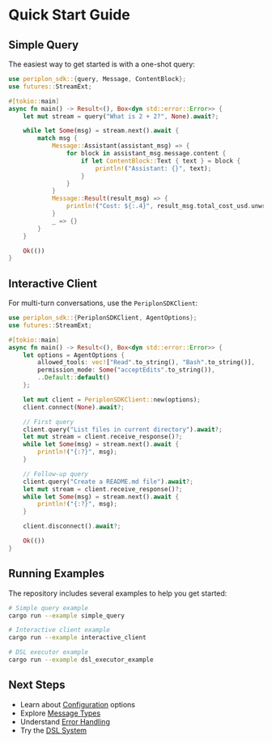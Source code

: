# Quick Start Guide

## Simple Query

The easiest way to get started is with a one-shot query:

```rust
use periplon_sdk::{query, Message, ContentBlock};
use futures::StreamExt;

#[tokio::main]
async fn main() -> Result<(), Box<dyn std::error::Error>> {
    let mut stream = query("What is 2 + 2?", None).await?;

    while let Some(msg) = stream.next().await {
        match msg {
            Message::Assistant(assistant_msg) => {
                for block in assistant_msg.message.content {
                    if let ContentBlock::Text { text } = block {
                        println!("Assistant: {}", text);
                    }
                }
            }
            Message::Result(result_msg) => {
                println!("Cost: ${:.4}", result_msg.total_cost_usd.unwrap_or(0.0));
            }
            _ => {}
        }
    }

    Ok(())
}
```

## Interactive Client

For multi-turn conversations, use the `PeriplonSDKClient`:

```rust
use periplon_sdk::{PeriplonSDKClient, AgentOptions};
use futures::StreamExt;

#[tokio::main]
async fn main() -> Result<(), Box<dyn std::error::Error>> {
    let options = AgentOptions {
        allowed_tools: vec!["Read".to_string(), "Bash".to_string()],
        permission_mode: Some("acceptEdits".to_string()),
        ..Default::default()
    };

    let mut client = PeriplonSDKClient::new(options);
    client.connect(None).await?;

    // First query
    client.query("List files in current directory").await?;
    let mut stream = client.receive_response()?;
    while let Some(msg) = stream.next().await {
        println!("{:?}", msg);
    }

    // Follow-up query
    client.query("Create a README.md file").await?;
    let mut stream = client.receive_response()?;
    while let Some(msg) = stream.next().await {
        println!("{:?}", msg);
    }

    client.disconnect().await?;

    Ok(())
}
```

## Running Examples

The repository includes several examples to help you get started:

```bash
# Simple query example
cargo run --example simple_query

# Interactive client example
cargo run --example interactive_client

# DSL executor example
cargo run --example dsl_executor_example
```

## Next Steps

- Learn about [Configuration](configuration.md) options
- Explore [Message Types](../api/message-types.md)
- Understand [Error Handling](error-handling.md)
- Try the [DSL System](dsl-overview.md)
